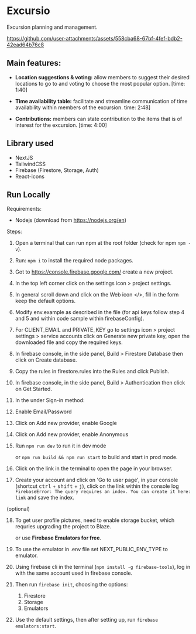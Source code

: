 # Excursio

Excursion planning and management.

https://github.com/user-attachments/assets/558cba68-67bf-4fef-bdb2-42ead64b76c8

## Main features:

- **Location suggestions & voting:** allow members to suggest their desired locations to go to and voting to choose the most popular option. [time: 1:40]

- **Time availability table:** facilitate and streamline communication of time availability within members of the excursion. time: 2:48]

- **Contributions:** members can state contribution to the items that is of interest for the excursion. [time: 4:00]

## Library used

- NextJS
- TailwindCSS
- Firebase (Firestore, Storage, Auth)
- React-icons

## Run Locally

Requirements:

- Nodejs (download from https://nodejs.org/en)

Steps:

1. Open a terminal that can run npm at the root folder (check for npm `npm -v`).
2. Run: `npm i` to install the required node packages.
3. Got to https://console.firebase.google.com/ create a new project.
4. In the top left corner click on the settings icon > project settings.
5. In general scroll down and click on the Web icon </>, fill in the form keep the default options.
6. Modify env.example as described in the file (for api keys follow step 4 and 5 and within code sample within firebaseConfig).
7. For CLIENT_EMAIL and PRIVATE_KEY go to settings icon > project settings > service accounts click on Generate new private key, open the downloaded file and copy the required keys.
8. In firebase console, in the side panel, Build > Firestore Database then click on Create database.
9. Copy the rules in firestore.rules into the Rules and click Publish.
10. In firebase console, in the side panel, Build > Authentication then click on Get Started.
11. In the under Sign-in method:
12. Enable Email/Password
13. Click on Add new provider, enable Google
14. Click on Add new provider, enable Anonymous
15. Run `npm run dev` to run it in dev mode

    or `npm run build && npm run start` to build and start in prod mode.

16. Click on the link in the terminal to open the page in your browser.
17. Create your account and click on 'Go to user page', in your console (shortcut <kbd>ctrl</kbd> + <kbd>shift</kbd> + <kbd>j</kbd>), click on the link within the console log `FirebaseError: The query requires an index. You can create it here: link` and save the index.

(optional)

18. To get user profile pictures, need to enable storage bucket, which requries upgrading the project to Blaze.

    or use **Firebase Emulators for free**.

19. To use the emulator in .env file set NEXT_PUBLIC_ENV_TYPE to emulator.
20. Using firebase cli in the terminal (`npm install -g firebase-tools`), log in with the same account used in firebase console.
21. Then run `firebase init`, choosing the options:
    1. Firestore
    2. Storage
    3. Emulators
22. Use the default settings, then after setting up, run `firebase emulators:start`.
